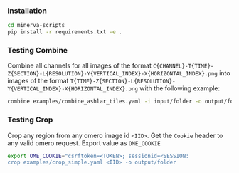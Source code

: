 ### Installation

```bash
cd minerva-scripts
pip install -r requirements.txt -e .
```

### Testing Combine

Combine all channels for all images of the format `C{CHANNEL}-T{TIME}-Z{SECTION}-L{RESOLUTION}-Y{VERTICAL_INDEX}-X{HORIZONTAL_INDEX}.png` into images of the format `T{TIME}-Z{SECTION}-L{RESOLUTION}-Y{VERTICAL_INDEX}-X{HORIZONTAL_INDEX}.png` with the following example:

```bash
combine examples/combine_ashlar_tiles.yaml -i input/folder -o output/folder
```

### Testing Crop

Crop any region from any omero image id `<IID>`.
Get the `Cookie` header to any valid omero request. Export value as `OME_COOKIE`

```bash
export OME_COOKIE="csrftoken=<TOKEN>; sessionid=<SESSION:
crop examples/crop_simple.yaml <IID> -o output/folder
```
